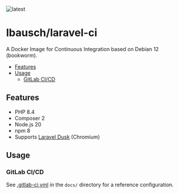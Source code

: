 ![latest](https://github.com/lbausch/laravel-ci/actions/workflows/docker-registry.yml/badge.svg)

# lbausch/laravel-ci <!-- omit in toc -->

A Docker Image for Continuous Integration based on Debian 12 (bookworm).

- [Features](#features)
- [Usage](#usage)
  - [GitLab CI/CD](#gitlab-cicd)

## Features
+ PHP 8.4
+ Composer 2
+ Node.js 20
+ npm 8
+ Supports [Laravel Dusk](https://laravel.com/docs/master/dusk) (Chromium)


## Usage

### GitLab CI/CD
See [.gitlab-ci.yml](./docs/.gitlab-ci.yml) in the `docs/` directory for a reference configuration.
